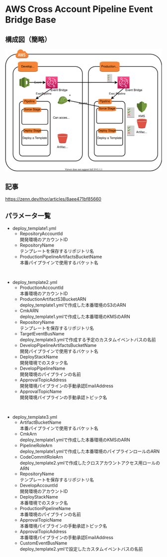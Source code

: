 # AWS Cross Account Pipeline Event Bridge Base

## 構成図（簡略）
![構成図](./diagram.svg)

## 記事  
https://zenn.dev/thor/articles/8aee471bf85660

## パラメータ一覧

- deploy_template1.yml
  - RepositoryAccountId  
    開発環境のアカウントID
  - RepositoryName  
    テンプレートを保存するリポジトリ名
  - ProductionPipelineArtifactsBucketName  
    本番パイプラインで使用するバケット名

<br/>

- deploy_template2.yml
  - ProductionAccountId  
  本番環境のアカウントID
  - ProductionArtifactS3BucketARN  
  deploy_template1.ymlで作成した本番環境のS3のARN
  - CmkARN  
  deploy_template1.ymlで作成した本番環境のKMSのARN
  - RepositoryName  
  テンプレートを保存するリポジトリ名
  - TargetEventBusName  
  deploy_template3.ymlで作成する予定のカスタムイベントバスの名前
  - DevelopPipelineArtifactsBucketName  
  開発パイプラインで使用するバケット名
  - DeployStackName   
  開発環境でのスタック名
  - DevelopPipelineName  
  開発環境のパイプラインの名前
  - ApprovalTopicAddress  
  開発環境パイプラインの手動承認EmailAddress
  - ApprovalTopicName  
  開発環境パイプラインの手動承認トピック名

<br/>

- deploy_template3.yml
  - ArtifactBucketName  
  本番パイプラインで使用するバケット名
  - CmkArn  
  deploy_template1.ymlで作成した本番環境のKMSのARN
  - PipelineRoleArn  
  deploy_template1.ymlで作成した本番環境のパイプラインロールのARN
  - CodeCommitRoleArn  
  deploy_template2.ymlで作成したクロスアカウントアクセス用ロールのARN
  - RepositoryName  
  テンプレートを保存するリポジトリ名
  - DevelopAccountId  
  開発環境のアカウントID
  - DeployStackName  
  本番環境でのスタック名
  - ProductionPipelineName  
  本番環境のパイプラインの名前
  - ApprovalTopicName  
  本番環境パイプラインの手動承認トピック名
  - ApprovalTopicAddress  
  本番環境パイプラインの手動承認EmailAddress
  - CustomEventBusName  
  deploy_template2.ymlで設定したカスタムイベントバスの名前